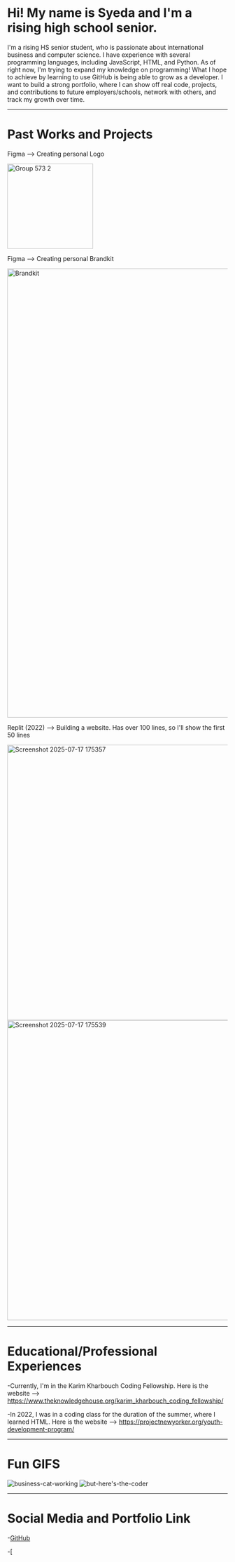 # Hi! My name is Syeda and I'm a rising high school senior.
I'm a rising HS senior student, who is passionate about international business and computer science. I have experience with several programming languages, including JavaScript, HTML, and Python. As of right now, I'm trying to expand my knowledge on programming! What I hope to achieve by learning to use GitHub is being able to grow as a developer. I want to build a strong portfolio, where I can show off real code, projects, and contributions to future employers/schools, network with others, and track my growth over time.

---
# Past Works and Projects
Figma --> Creating personal Logo 

<img width="196" height="194" alt="Group 573 2" src="https://github.com/user-attachments/assets/a68c9b56-2a2c-46fc-aa12-3fc35542a98c" />


Figma --> Creating personal Brandkit

<img width="1440" height="1024" alt="Brandkit" src="https://github.com/user-attachments/assets/03a4d238-6eaf-4305-a8e6-db5736c9ee49" />

Replit (2022) --> Building a website. Has over 100 lines, so I'll show the first 50 lines

<img width="831" height="628" alt="Screenshot 2025-07-17 175357" src="https://github.com/user-attachments/assets/d96b05ca-2f82-4519-ba0d-2b7bea8198d2" />
<img width="626" height="684" alt="Screenshot 2025-07-17 175539" src="https://github.com/user-attachments/assets/baef42ba-b8e6-465c-abff-2e2c67a3bf3e" />

---
# Educational/Professional Experiences
-Currently, I'm in the Karim Kharbouch Coding Fellowship. Here is the website --> https://www.theknowledgehouse.org/karim_kharbouch_coding_fellowship/ 

-In 2022, I was in a coding class for the duration of the summer, where I learned HTML. Here is the website --> https://projectnewyorker.org/youth-development-program/ 

---
# Fun GIFS
![business-cat-working](https://github.com/user-attachments/assets/af8de7ef-4cce-49ad-a303-3844fb817ab8)
![but-here's-the-coder](https://github.com/user-attachments/assets/ac663d99-3cd4-4621-ba94-a3efb5514e52)

---
# Social Media and Portfolio Link
-[GitHub](https://github.com/SNabiha34)

-[



<!--
**SNabiha34/SNabiha34** is a ✨ _special_ ✨ repository because its `README.md` (this file) appears on your GitHub profile.

Here are some ideas to get you started:

- 🔭 I’m currently working on ...
- 🌱 I’m currently learning ...
- 👯 I’m looking to collaborate on ...
- 🤔 I’m looking for help with ...
- 💬 Ask me about ...
- 📫 How to reach me: ...
- 😄 Pronouns: ...
- ⚡ Fun fact: ...
-->

